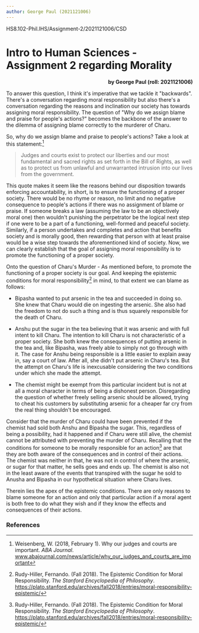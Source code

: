 ```yaml
---
author: George Paul (2021121006)
---
```


HS8.102-Phil.IHS/Assignment-2/2021121006/CSD

# Intro to Human Sciences - Assignment 2 regarding Morality

<div align="right"><b>by George Paul (roll: 2021121006)</b></div>



To answer this question, I think it's imperative that we tackle it "backwards". There's a conversation regarding moral responsibility but also there's a conversation regarding the reasons and inclination our society has towards assigning moral responsibility. The question of "Why do we assign blame and praise for people's actions?" becomes the backbone of the answer to the dilemma of assigning blame correctly to the murderer of Charu.

So, why do we assign blame and praise to people's actions? Take a look at this statement:[^1]

> Judges and courts exist to protect our liberties and our most fundamental and sacred rights as set forth in the Bill of Rights, as well as to protect us from unlawful and unwarranted intrusion into our lives from the government.

This quote makes it seem like the reasons behind our disposition towards enforcing accountability, in short, is to ensure the functioning of a proper society. There would be no rhyme or reason, no limit and no negative consequence to people's actions if there was no assignment of blame or praise. If someone breaks a law (assuming the law to be an objectively moral one) then wouldn't punishing the perpetrator be the logical next step if one were to be a part of a functioning, well-formed and peaceful society. Similarly, if a person undertakes and completes and action that benefits society and is morally good, then rewarding that person with at least praise would be a wise step towards the aforementioned kind of society. 
Now, we can clearly establish that the goal of assigning moral responsibility is to promote the functioning of a proper society.

Onto the question of Charu's Murder - As mentioned before, to promote the functioning of a proper society is our goal. And keeping the epistemic conditions for moral responsibility[^2] in mind, to that extent we can blame as follows:

* Bipasha wanted to put arsenic in the tea and succeeded in doing so. She knew that Charu would die on ingesting the arsenic. She also had the freedom to not do such a thing and is thus squarely responsible for the death of Charu.

* Anshu put the sugar in the tea believing that it was arsenic and with full intent to kill Charu. The intention to kill Charu is not characteristic of a proper society. She both knew the consequences of putting arsenic in the tea and, like Bipasha, was freely able to simply not go through with it.
  The case for Anshu being responsible is a little easier to explain away in, say a court of law. After all, she didn't put arsenic in Charu's tea. But the attempt on Charu's life is inexcusable considering the two conditions under which she made the attempt.

* The chemist might be exempt from this particular incident but is not at all a moral character in terms of being a dishonest person. Disregarding the question of whether freely selling arsenic should be allowed, trying to cheat his customers by substituting arsenic for a cheaper far cry from the real thing shouldn't be encouraged.


Consider that the murder of Charu could have been prevented if the chemist had sold both Anshu and Bipasha the sugar. This, regardless of being a possibility, had it happened and if Charu were still alive, the chemist cannot be attributed with preventing the murder of Charu. Recalling that the conditions for someone to be morally responsible for an action[^2] are that they are both aware of the consequences and in control of their actions. The chemist was neither in that, he was not in control of where the arsenic, or sugar for that matter, he sells goes and ends up. The chemist is also not in the least aware of the events that transpired with the sugar he sold to Anusha and Bipasha in our hypothetical situation where Charu lives. 

Therein lies the apex of the epistemic conditions. There are only reasons to blame someone for an action and only that particular action if a moral agent is both free to do what they wish and if they know the effects and consequences of their actions.

### References

[^1]: Weisenberg, W. (2018, February 1). Why our judges and courts are important. *ABA Journal*. www.abajournal.com/news/article/why_our_judges_and_courts_are_important
[^2]: Rudy-Hiller, Fernando. (Fall 2018). The Epistemic Condition for Moral Responsibility. *The Stanford Encyclopedia of Philosophy*. https://plato.stanford.edu/archives/fall2018/entries/moral-responsibility-epistemic/
